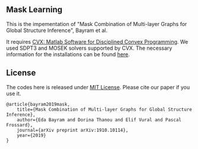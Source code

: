 ## Mask Learning

This is the impementation of "Mask Combination of Multi-layer Graphs for Global Structure Inference", Bayram et al.

It requires [CVX: Matlab Software for Disciplined Convex Programming](http://cvxr.com/cvx/). We used SDPT3 and MOSEK solvers supported by CVX. The necessary information for the installations can be found [here](http://web.cvxr.com/cvx/doc/install.html).

## License

The codes here is released under [MIT License](https://github.com/bayrameda/MaskLearning/blob/master/LICENSE). Please cite our paper if you use it.

```
@article{bayram2019mask,
    title={Mask Combination of Multi-layer Graphs for Global Structure Inference},
    author={Eda Bayram and Dorina Thanou and Elif Vural and Pascal Frossard},
    journal={arXiv preprint arXiv:1910.10114},
    year={2019}
}
```
